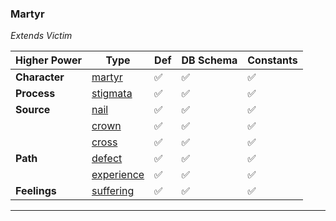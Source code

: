 ### Martyr
*Extends Victim*

|Higher Power     |Type     | Def     |DB Schema     |Constants     |
|---|---|---|---|---|
|**Character**|[martyr](../../api/schema/characters/)|:white_check_mark:|:white_check_mark:|:white_check_mark:|
|**Process**|[stigmata](../../api/schema/processes/stigmata)|:white_check_mark:|:white_check_mark:|:white_check_mark:|
|**Source**|[nail](../../api/schema/sources/nail)|:white_check_mark:|:white_check_mark:|:white_check_mark:|
||[crown](../../api/schema/sources/crown)|:white_check_mark:|:white_check_mark:|:white_check_mark:|
||[cross](../../api/schema/sources/suffering)|:white_check_mark:|:white_check_mark:|:white_check_mark:|
|**Path**|[defect](../../api/schema/paths/defect)|:white_check_mark:|:white_check_mark:|:white_check_mark:|
||[experience](../../api/schema/paths/experience)|:white_check_mark:|:white_check_mark:|:white_check_mark:|
|**Feelings**|[suffering](../../api/schema/feelings/suffering)|:white_check_mark:|:white_check_mark:|:white_check_mark:|

***